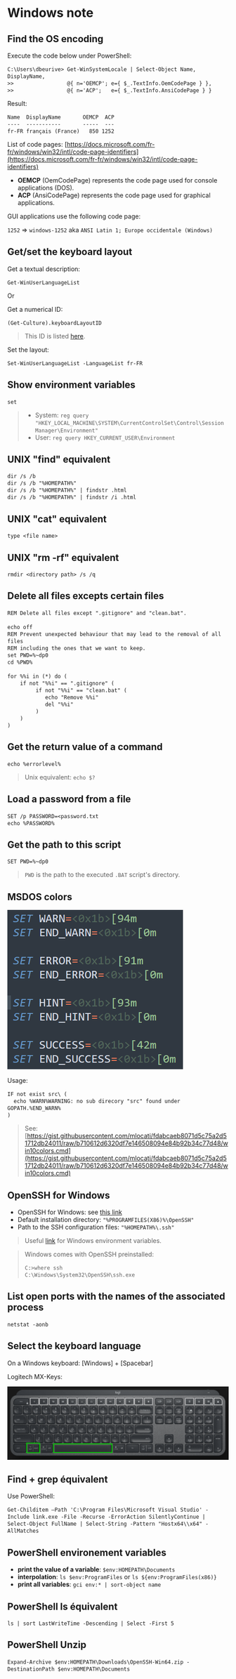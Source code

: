 # Windows note

## Find the OS encoding

Execute the code below under PowerShell:

```
C:\Users\dbeurive> Get-WinSystemLocale | Select-Object Name, DisplayName, 
>>                 @{ n='OEMCP'; e={ $_.TextInfo.OemCodePage } }, 
>>                 @{ n='ACP';   e={ $_.TextInfo.AnsiCodePage } } 
```
 
Result:

```
Name  DisplayName       OEMCP  ACP 
----  -----------       -----  --- 
fr-FR français (France)   850 1252 
```
 
List of code pages: [https://docs.microsoft.com/fr-fr/windows/win32/intl/code-page-identifiers](https://docs.microsoft.com/fr-fr/windows/win32/intl/code-page-identifiers)

* **OEMCP** (OemCodePage) represents the code page used for console applications (DOS).
* **ACP** (AnsiCodePage) represents the code page used for graphical applications.

GUI applications use the following code page:

`1252` => `windows-1252` aka `ANSI Latin 1; Europe occidentale (Windows)`

## Get/set the keyboard layout

Get a textual description:

    Get-WinUserLanguageList

Or

Get a numerical ID:

    (Get-Culture).keyboardLayoutID

> This ID is listed [here](https://learn.microsoft.com/en-us/windows-hardware/manufacture/desktop/windows-language-pack-default-values?view=windows-11).

Set the layout:

    Set-WinUserLanguageList -LanguageList fr-FR

## Show environment variables

```Batchfile
set
```

> * System: `reg query "HKEY_LOCAL_MACHINE\SYSTEM\CurrentControlSet\Control\Session Manager\Environment"`
> * User: `reg query HKEY_CURRENT_USER\Environment`

## UNIX "find" equivalent

```Batchfile
dir /s /b
dir /s /b "%HOMEPATH%"
dir /s /b "%HOMEPATH%" | findstr .html
dir /s /b "%HOMEPATH%" | findstr /i .html
```

## UNIX "cat" equivalent

```
type <file name>
```

## UNIX "rm -rf" equivalent

```Batchfile
rmdir <directory path> /s /q
```

## Delete all files excepts certain files

```Batchfile
REM Delete all files except ".gitignore" and "clean.bat".

echo off
REM Prevent unexpected behaviour that may lead to the removal of all files
REM including the ones that we want to keep.
set PWD=%~dp0
cd %PWD%

for %%i in (*) do (
    if not "%%i" == ".gitignore" (
         if not "%%i" == "clean.bat" (
            echo "Remove %%i"
            del "%%i"
         )
    )
)
```

## Get the return value of a command

```Batchfile
echo %errorlevel%
```

> Unix equivalent: `echo $?`

## Load a password from a file

```Batchfile
SET /p PASSWORD=<password.txt
echo %PASSWORD%
```

## Get the path to this script

```Batchfile
SET PWD=%~dp0
```

> `PWD` is the path to the executed `.BAT` script's directory.

## MSDOS colors

![](images/dos-colors.png)

Usage:

```Batchfile
IF not exist src\ (
  echo %WARN%WARNING: no sub direcory "src" found under GOPATH.%END_WARN%
)
```

> See: [https://gist.githubusercontent.com/mlocati/fdabcaeb8071d5c75a2d51712db24011/raw/b710612d6320df7e146508094e84b92b34c77d48/win10colors.cmd](https://gist.githubusercontent.com/mlocati/fdabcaeb8071d5c75a2d51712db24011/raw/b710612d6320df7e146508094e84b92b34c77d48/win10colors.cmd)

## OpenSSH for Windows

* OpenSSH for Windows: see [this link](http://sshwindows.sourceforge.net/)
* Default installation directory: `"%PROGRAMFILES(X86)%\OpenSSH"`
* Path to the SSH configuration files: `"%HOMEPATH%\.ssh"`

> Useful [link](https://www.thewindowsclub.com/system-user-environment-variables-windows) for Windows environment variables.

> Windows comes with OpenSSH preinstalled:
> 
> ```
> C:>where ssh
> C:\Windows\System32\OpenSSH\ssh.exe
> ```

## List open ports with the names of the associated process

```
netstat -aonb
```

## Select the keyboard language

On a Windows keyboard: [Windows] + [Spacebar]

Logitech MX-Keys: 

![](images/mx-keys1.png)

## Find + grep équivalent

Use PowerShell:

    Get-Childitem –Path 'C:\Program Files\Microsoft Visual Studio' -Include link.exe -File -Recurse -ErrorAction SilentlyContinue | Select-Object FullName | Select-String -Pattern "Hostx64\\x64" -AllMatches

## PowerShell environement variables

* **print the value of a variable**: `$env:HOMEPATH\Documents`
* **interpolation**: `ls $env:ProgramFiles` or `ls ${env:ProgramFiles(x86)}`
* **print all variables**: `gci env:* | sort-object name`

## PowerShell ls équivalent

    ls | sort LastWriteTime -Descending | Select -First 5

## PowerShell Unzip

    Expand-Archive $env:HOMEPATH\Downloads\OpenSSH-Win64.zip -DestinationPath $env:HOMEPATH\Documents

